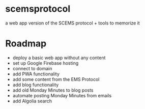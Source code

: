 # scemsprotocol
a web app version of the SCEMS protocol + tools to memorize it

# Roadmap
- deploy a basic web app without any content
- set up Google Firebase hosting
- connect to domain
- add PWA functionality
- add some content from the EMS Protocol
- add blog functionality
- add old Monday Minutes to blog posts
- automate posting Monday Minutes from emails
- add Algolia search